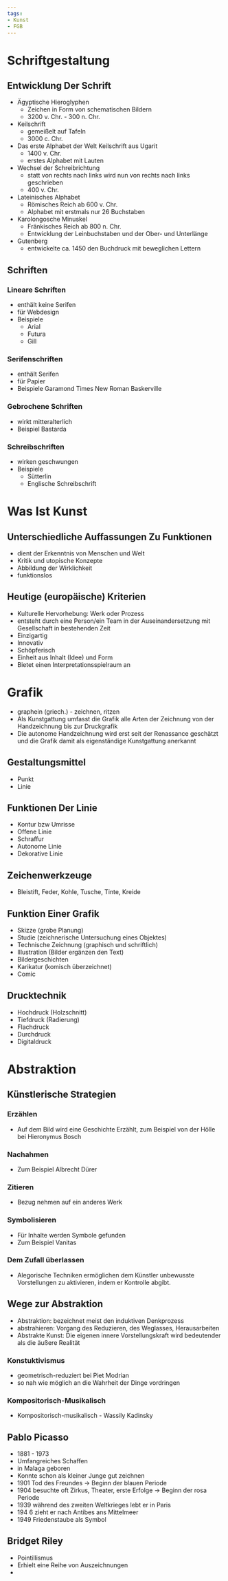 ```yaml
---
tags:
- Kunst
- FGB
---
```


# Schriftgestaltung

## Entwicklung Der Schrift

- Ägyptische Hieroglyphen
	- Zeichen in Form von schematischen Bildern
	- 3200 v. Chr. - 300 n. Chr.
- Keilschrift
	- gemeißelt auf Tafeln
	- 3000 c. Chr.
- Das erste Alphabet der Welt Keilschrift aus Ugarit
	- 1400 v. Chr.
	- erstes Alphabet mit Lauten
- Wechsel der Schreibrichtung
	- statt von rechts nach links wird nun von rechts nach links geschrieben
	- 400 v. Chr.
- Lateinisches Alphabet
	- Römisches Reich ab 600 v. Chr.
	- Alphabet mit erstmals nur 26 Buchstaben
- Karolongosche Minuskel
	- Fränkisches Reich ab 800 n. Chr.
	- Entwicklung der Leinbuchstaben und der Ober- und Unterlänge
- Gutenberg
	- entwickelte ca. 1450 den Buchdruck mit beweglichen Lettern

## Schriften

### Lineare Schriften

- enthält keine Serifen
- für Webdesign
- Beispiele
	- Arial
	- Futura
	- Gill

### Serifenschriften

- enthält Serifen
- für Papier
- Beispiele
	Garamond
	Times New Roman
	Baskerville

### Gebrochene Schriften

- wirkt mitteralterlich
- Beispiel
	Bastarda

### Schreibschriften

- wirken geschwungen
- Beispiele
	- Sütterlin
	- Englische Schreibschrift

# Was Ist Kunst

## Unterschiedliche Auffassungen Zu Funktionen

- dient der Erkenntnis von Menschen und Welt
- Kritik und utopische Konzepte
- Abbildung der Wirklichkeit
- funktionslos

## Heutige (europäische) Kriterien

- Kulturelle Hervorhebung: Werk oder Prozess
- entsteht durch eine Person/ein Team in der Auseinandersetzung mit Gesellschaft in bestehenden Zeit
- Einzigartig
- Innovativ
- Schöpferisch
- Einheit aus Inhalt (Idee) und Form
- Bietet einen Interpretationsspielraum an

# Grafik

- graphein (griech.) - zeichnen, ritzen
- Als Kunstgattung umfasst die Grafik alle Arten der Zeichnung von der Handzeichnung bis zur Druckgrafik
- Die autonome Handzeichnung wird erst seit der Renassance geschätzt und die Grafik damit als eigenständige Kunstgattung anerkannt

## Gestaltungsmittel

- Punkt
- Linie

## Funktionen Der Linie

- Kontur bzw Umrisse
- Offene Linie
- Schraffur
- Autonome Linie
- Dekorative Linie

## Zeichenwerkzeuge

- Bleistift, Feder, Kohle, Tusche, Tinte, Kreide

## Funktion Einer Grafik

- Skizze (grobe Planung)
- Studie (zeichnerische Untersuchung eines Objektes)
- Technische Zeichnung (graphisch und schriftlich)
- Illustration (Bilder ergänzen den Text)
- Bildergeschichten
- Karikatur (komisch überzeichnet)
- Comic

## Drucktechnik

- Hochdruck (Holzschnitt)
- Tiefdruck (Radierung)
- Flachdruck
- Durchdruck
- Digitaldruck

# Abstraktion

## Künstlerische Strategien

### Erzählen

-  Auf dem Bild wird eine Geschichte Erzählt, zum Beispiel von der Hölle bei Hieronymus Bosch

### Nachahmen

- Zum Beispiel Albrecht Dürer

### Zitieren

- Bezug nehmen auf ein anderes Werk

### Symbolisieren

- Für Inhalte werden Symbole gefunden
- Zum Beispiel Vanitas

### Dem Zufall überlassen

- Alegorische Techniken ermöglichen dem Künstler unbewusste Vorstellungen zu aktivieren, indem er Kontrolle abgibt.

## Wege zur Abstraktion

- Abstraktion: bezeichnet meist den induktiven Denkprozess
- abstrahieren: Vorgang des Reduzieren, des Weglasses, Herausarbeiten
- Abstrakte Kunst: Die eigenen innere Vorstellungskraft wird bedeutender als die äußere Realität

### Konstuktivismus

- geometrisch-reduziert bei Piet Modrian
- so nah wie möglich an die Wahrheit der Dinge vordringen

### Kompositorisch-Musikalisch

- Kompositorisch-musikalisch - Wassily Kadinsky

## Pablo Picasso

- 1881 - 1973
- Umfangreiches Schaffen
- in Malaga geboren
- Konnte schon als kleiner Junge gut zeichnen
- 1901 Tod des Freundes → Beginn der blauen Periode
- 1904 besuchte oft Zirkus, Theater, erste Erfolge → Beginn der rosa Periode
- 1939 während des zweiten Weltkrieges lebt er in Paris
- 194 6 zieht er nach Antibes ans Mittelmeer
- 1949 Friedenstaube als Symbol

## Bridget Riley

- Pointillismus
- Erhielt eine Reihe von Auszeichnungen
- 